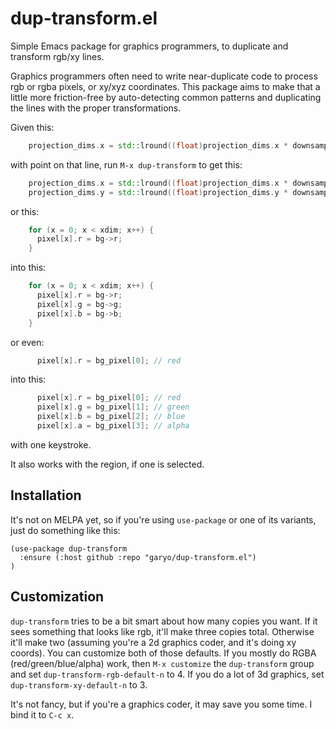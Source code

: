 # dup-transform.el
Simple Emacs package for graphics programmers, to duplicate and transform rgb/xy lines.

Graphics programmers often need to write near-duplicate code to process rgb or rgba pixels, or xy/xyz coordinates.
This package aims to make that a little more friction-free by auto-detecting common patterns and duplicating the lines with the proper transformations.

Given this:
```c++
    projection_dims.x = std::lround((float)projection_dims.x * downsample.x);
```
with point on that line, run `M-x dup-transform` to get this:
```c++
    projection_dims.x = std::lround((float)projection_dims.x * downsample.x);
    projection_dims.y = std::lround((float)projection_dims.y * downsample.y);
```

or this:
```c++
    for (x = 0; x < xdim; x++) {
      pixel[x].r = bg->r;
    }
```
into this:
```c++
    for (x = 0; x < xdim; x++) {
      pixel[x].r = bg->r;
      pixel[x].g = bg->g;
      pixel[x].b = bg->b;
    }
```
or even:
```c++
      pixel[x].r = bg_pixel[0]; // red
```

into this:
```c++
      pixel[x].r = bg_pixel[0]; // red
      pixel[x].g = bg_pixel[1]; // green
      pixel[x].b = bg_pixel[2]; // blue
      pixel[x].a = bg_pixel[3]; // alpha
```

with one keystroke.

It also works with the region, if one is selected.

## Installation

It's not on MELPA yet, so if you're using `use-package` or one of its variants, just do something like this:
```elisp
(use-package dup-transform
  :ensure (:host github :repo "garyo/dup-transform.el")
)
```

## Customization

`dup-transform` tries to be a bit smart about how many copies you want. If it sees something that looks like rgb, it'll make three copies total. Otherwise it'll make two (assuming you're a 2d graphics coder, and it's doing xy coords). You can customize both of those defaults. If you mostly do RGBA (red/green/blue/alpha) work, then `M-x customize` the `dup-transform` group and set `dup-transform-rgb-default-n` to 4. If you do a lot of 3d graphics, set `dup-transform-xy-default-n` to 3.

It's not fancy, but if you're a graphics coder, it may save you some time. I bind it to `C-c x`.

